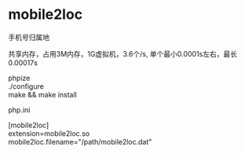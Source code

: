 mobile2loc
==========

手机号归属地 <br>

共享内存，占用3M内存，1G虚拟机，3.6个/s, 单个最小0.0001s左右，最长0.00017s <br>

phpize <br>
./configure <br>
make && make install <br>


php.ini <br>

[mobile2loc]  <br>
extension=mobile2loc.so <br>
mobile2loc.filename="/path/mobile2loc.dat"<br>



